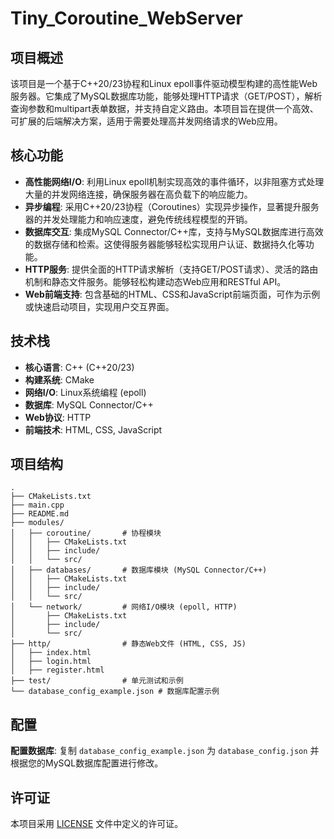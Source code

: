 # Tiny_Coroutine_WebServer

## 项目概述

该项目是一个基于C++20/23协程和Linux epoll事件驱动模型构建的高性能Web服务器。它集成了MySQL数据库功能，能够处理HTTP请求（GET/POST），解析查询参数和multipart表单数据，并支持自定义路由。本项目旨在提供一个高效、可扩展的后端解决方案，适用于需要处理高并发网络请求的Web应用。

## 核心功能

*   **高性能网络I/O**: 利用Linux epoll机制实现高效的事件循环，以非阻塞方式处理大量的并发网络连接，确保服务器在高负载下的响应能力。
*   **异步编程**: 采用C++20/23协程（Coroutines）实现异步操作，显著提升服务器的并发处理能力和响应速度，避免传统线程模型的开销。
*   **数据库交互**: 集成MySQL Connector/C++库，支持与MySQL数据库进行高效的数据存储和检索。这使得服务器能够轻松实现用户认证、数据持久化等功能。
*   **HTTP服务**: 提供全面的HTTP请求解析（支持GET/POST请求）、灵活的路由机制和静态文件服务。能够轻松构建动态Web应用和RESTful API。
*   **Web前端支持**: 包含基础的HTML、CSS和JavaScript前端页面，可作为示例或快速启动项目，实现用户交互界面。

## 技术栈

*   **核心语言**: C++ (C++20/23)
*   **构建系统**: CMake
*   **网络I/O**: Linux系统编程 (epoll)
*   **数据库**: MySQL Connector/C++
*   **Web协议**: HTTP
*   **前端技术**: HTML, CSS, JavaScript

## 项目结构

```
.
├── CMakeLists.txt
├── main.cpp
├── README.md
├── modules/
│   ├── coroutine/       # 协程模块
│   │   ├── CMakeLists.txt
│   │   ├── include/
│   │   └── src/
│   ├── databases/       # 数据库模块 (MySQL Connector/C++)
│   │   ├── CMakeLists.txt
│   │   ├── include/
│   │   └── src/
│   └── network/         # 网络I/O模块 (epoll, HTTP)
│       ├── CMakeLists.txt
│       ├── include/
│       └── src/
├── http/                # 静态Web文件 (HTML, CSS, JS)
│   ├── index.html
│   ├── login.html
│   ├── register.html
├── test/                # 单元测试和示例
└── database_config_example.json # 数据库配置示例
```

## 配置

**配置数据库**:
    复制 `database_config_example.json` 为 `database_config.json` 并根据您的MySQL数据库配置进行修改。
## 许可证

本项目采用 [LICENSE](LICENSE) 文件中定义的许可证。
